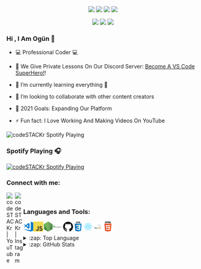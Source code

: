 <p align="center">
  <a href="https://discord.com/users/536965289598779395"><img src="https://img.shields.io/badge/Kobs%20-009eff.svg?&style=for-the-badge&logo=discord&logoColor=black"></a>
  <a href="https://github.com/KobsCode"><img src="https://img.shields.io/badge/Kobs%20-ffffff.svg?&style=for-the-badge&logo=github&logoColor=black"></a>
  <a href="https://www.youtube.com/kobscode"><img src="https://img.shields.io/badge/Kobs%20-ff3f3f.svg?&style=for-the-badge&logo=youtube&logoColor=black"></a>
  <a href="https://instagram.com/kobscode"><img src="https://img.shields.io/badge/Kobs%20-ef00ff.svg?&style=for-the-badge&logo=instagram&logoColor=black"></a>
</p>

<p align="center">
  <a href="https://discord.gg/ankacode"><img src="https://img.shields.io/badge/Anka Code%20-7289DA.svg?&style=for-the-badge&logo=discord&logoColor=white"></a>
  <a href="https://discord.gg/ankabotlist"><img src="https://img.shields.io/badge/Anka Botlist%20-7289DA.svg?&style=for-the-badge&logo=discord&logoColor=white"></a>
  <a href="https://discord.gg/ankagif"><img src="https://img.shields.io/badge/Anka Gif%20-7289DA.svg?&style=for-the-badge&logo=discord&logoColor=white"></a>
</p>

### Hi , I Am Ogün  👋



 - 💻 Professional Coder 💻

- 🔭 We Give Private Lessons On Our Discord Server: [Become A VS Code SuperHero!][discord]!
- 🌱 I’m currently learning everything 🤣
- 👯 I’m looking to collaborate with other content creators
- 🥅 2021 Goals: Expanding Our Platform
- ⚡ Fun fact: I Love Working And Making Videos On YouTube

<img src="https://media.giphy.com/media/4epajW95youl1SecqP/giphy.gif" alt="codeSTACKr Spotify Playing" width="350" />

### Spotify Playing 🎧

[<img src="https://now-playing-codestackr.vercel.app/api/spotify-playing" alt="codeSTACKr Spotify Playing" width="350" />](https://open.spotify.com/user/swyqyimdc12jajde4vpwd2x1b)

### Connect with me:

[<img align="left" alt="codeSTACKr | YouTube" width="22px" src="https://cdn.jsdelivr.net/npm/simple-icons@v3/icons/youtube.svg" />][youtube]
[<img align="left" alt="codeSTACKr | Instagram" width="22px" src="https://cdn.jsdelivr.net/npm/simple-icons@v3/icons/instagram.svg" />][instagram]

<br />



### Languages and Tools:

<img align="left" alt="Visual Studio Code" width="26px" src="https://raw.githubusercontent.com/github/explore/80688e429a7d4ef2fca1e82350fe8e3517d3494d/topics/visual-studio-code/visual-studio-code.png" />
<img align="left" alt="JavaScript" width="26px" src="https://raw.githubusercontent.com/github/explore/80688e429a7d4ef2fca1e82350fe8e3517d3494d/topics/javascript/javascript.png" />
<img align="left" alt="Node.js" width="26px" src="https://raw.githubusercontent.com/github/explore/80688e429a7d4ef2fca1e82350fe8e3517d3494d/topics/nodejs/nodejs.png" />
<img align="left" alt="MongoDB" width="26px" src="https://raw.githubusercontent.com/github/explore/80688e429a7d4ef2fca1e82350fe8e3517d3494d/topics/mongodb/mongodb.png" />
<img align="left" alt="GitHub" width="26px" src="https://raw.githubusercontent.com/github/explore/78df643247d429f6cc873026c0622819ad797942/topics/github/github.png" />
<img align="left" alt="CSS3" width="26px" src="https://raw.githubusercontent.com/github/explore/80688e429a7d4ef2fca1e82350fe8e3517d3494d/topics/css/css.png" />
<img align="left" alt="React" width="26px" src="https://raw.githubusercontent.com/github/explore/80688e429a7d4ef2fca1e82350fe8e3517d3494d/topics/react/react.png" />
<img align="left" alt="MySQL" width="26px" src="https://raw.githubusercontent.com/github/explore/80688e429a7d4ef2fca1e82350fe8e3517d3494d/topics/mysql/mysql.png" />
<img align="left" alt="HTML5" width="26px" src="https://raw.githubusercontent.com/github/explore/80688e429a7d4ef2fca1e82350fe8e3517d3494d/topics/html/html.png" />

<br />
<br />

<details>
    <summary>:zap: Top Language</summary>
<img src="https://github-readme-stats.vercel.app/api/top-langs/?username=KobsCode&show_icons=true&theme=dark&hide_border=true" width="%100" height="100%">
</details>

<details>
  <summary>:zap: GitHub Stats</summary>
<img src="https://github-readme-stats.vercel.app/api?username=KobsCode&count_private=true&show_icons=true&theme=dark&hide_border=true" width="%100" height="150px" alt="stats" />
</details>

[youtube]: https://www.youtube.com/channel/kobscode
[instagram]: https://www.instagram.com/kobscode/
[discord]: https://www.discord.gg/ankacode/
